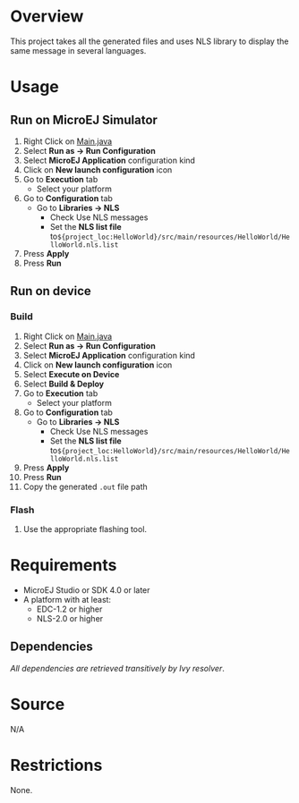 # Overview
This project takes all the generated files and uses NLS library to display the same message in several languages.

# Usage
## Run on MicroEJ Simulator
1. Right Click on [Main.java](HelloWorld/src/main/java/com/microej/example/nls/Main.java)
2. Select **Run as -> Run Configuration** 
3. Select **MicroEJ Application** configuration kind
4. Click on **New launch configuration** icon
5. Go to **Execution** tab
	* Select your platform 
6. Go to **Configuration** tab
	* Go to **Libraries -> NLS**
		* Check Use NLS messages
		* Set the **NLS list file** to`${project_loc:HelloWorld}/src/main/resources/HelloWorld/HelloWorld.nls.list`
7. Press **Apply**
8. Press **Run**


## Run on device
### Build
1. Right Click on [Main.java](HelloWorld/src/main/java/com/microej/example/nls/Main.java)
2. Select **Run as -> Run Configuration**
3. Select **MicroEJ Application** configuration kind
4. Click on **New launch configuration** icon
5. Select **Execute on Device**
6. Select **Build & Deploy**
7. Go to **Execution** tab
	* Select your platform 
8. Go to **Configuration** tab
	* Go to **Libraries -> NLS**
		* Check Use NLS messages
		* Set the **NLS list file** to`${project_loc:HelloWorld}/src/main/resources/HelloWorld/HelloWorld.nls.list`
9. Press **Apply**
10. Press **Run**
11. Copy the generated `.out` file path

### Flash
1. Use the appropriate flashing tool.

# Requirements
* MicroEJ Studio or SDK 4.0 or later
* A platform with at least:
	* EDC-1.2 or higher
	* NLS-2.0 or higher

## Dependencies
_All dependencies are retrieved transitively by Ivy resolver_.

# Source
N/A

# Restrictions
None.

